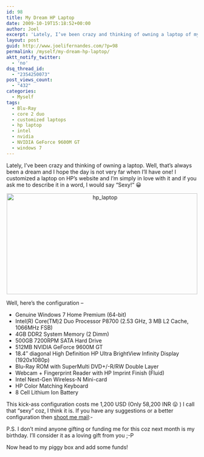 ```yaml
---
id: 98
title: My Dream HP Laptop
date: 2009-10-19T15:18:52+00:00
author: Joel
excerpt: 'Lately, I’ve been crazy and thinking of owning a laptop of my own. Well, that’s always been a dream and I hope the day is not very far when I’ll have one!  I customized a laptop on HP’s website and I’m simply in love with it and if you ask me to describe it in a word, I would say “Sexy!” :D'
layout: post
guid: http://www.joelifernandes.com/?p=98
permalink: /myself/my-dream-hp-laptop/
aktt_notify_twitter:
  - 'no'
dsq_thread_id:
  - "2354250073"
post_views_count:
  - "432"
categories:
  - Myself
tags:
  - Blu-Ray
  - core 2 duo
  - customized laptops
  - hp laptop
  - intel
  - nvidia
  - NVIDIA GeForce 9600M GT
  - windows 7
---
```

Lately, I’ve been crazy and thinking of owning a laptop. Well, that’s always been a dream and I hope the day is not very far when I’ll have one! I customized a laptop on HP’s website and I’m simply in love with it and if you ask me to describe it in a word, I would say “Sexy!” 😀

<p style="text-align: center;">
  <img class="aligncenter" style="display: inline; border: 0px initial initial;" title="hp_laptop" src="http://www.joelifernandes.com/wp-content/uploads/2009/10/hp_laptop_thumb.jpg" border="0" alt="hp_laptop" width="502" height="265" />
</p>

Well, here’s the configuration &#8211;

  * Genuine Windows 7 Home Premium (64-bit)
  * Intel(R) Core(TM)2 Duo Processor P8700 (2.53 GHz, 3 MB L2 Cache, 1066MHz FSB)
  * 4GB DDR2 System Memory (2 Dimm)
  * 500GB 7200RPM SATA Hard Drive
  * 512MB NVIDIA GeForce 9600M GT
  * 18.4&#8243; diagonal High Definition HP Ultra BrightView Infinity Display (1920x1080p)
  * Blu-Ray ROM with SuperMulti DVD+/-R/RW Double Layer
  * Webcam + Fingerprint Reader with HP Imprint Finish (Fluid)
  * Intel Next-Gen Wireless-N Mini-card
  * HP Color Matching Keyboard
  * 8 Cell Lithium Ion Battery

This kick-ass configuration costs me 1,200 USD (Only 58,200 INR 😛 ) I call that &#8220;sexy&#8221; coz, I think it is. If you have any suggestions or a better configuration then [shoot me mail](http://www.joelifernandes.com/contact-me/)<img src="http://joelifernandes.com/wp-includes/images/smilies/simple-smile.png" alt=":-)" class="wp-smiley" style="height: 1em; max-height: 1em;" /> 

P.S. I don’t mind anyone gifting or funding me for this coz next month is my birthday. I’ll consider it as a loving gift from you ;-P

Now head to my piggy box and add some funds!